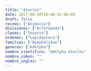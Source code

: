 ```yaml
---
title: "diocles"
date: 2017-08-18T20:46:32-06:00
draft: false
reinos: ["Animalia"]
divisiones: ["Arthropoda"]
clases: ["Insecta"]
ordenes: ["Lepidoptera"]
familias: ["Nymphalidae"]
generos: ["Adelpha"]
nombre_cientifico: "Adelpha diocles"
nombre_comun: ""
nombre_ingles: ""
---
```

